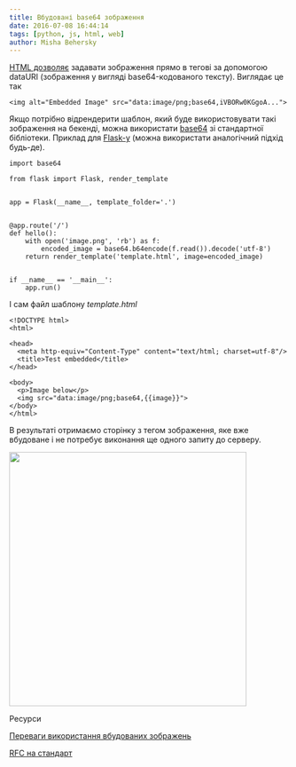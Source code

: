 ```yaml
---
title: Вбудовані base64 зображення
date: 2016-07-08 16:44:14
tags: [python, js, html, web]
author: Misha Behersky
---
```


<p><a href="http://caniuse.com/#feat=datauri" target="_blank">HTML дозволяє</a> задавати зображення прямо в тегові за допомогою dataURI (зображення у вигляді base64-кодованого тексту). Виглядає це так</p>

<pre>
<code class="language-html">&lt;img alt="Embedded Image" src="data:image/png;base64,iVBORw0KGgoA..."&gt;</code></pre>

<p>Якщо потрібно відрендерити шаблон, який буде використовувати такі зображення на бекенді, можна використати <a href="https://docs.python.org/3/library/base64.html" target="_blank">base64</a> зі стандартної бібліотеки. Приклад для <a href="http://flask.pocoo.org/" target="_blank">Flask-у</a> (можна використати аналогічний підхід будь-де).</p>

<pre>
<code class="language-python">import base64

from flask import Flask, render_template


app = Flask(__name__, template_folder='.')


@app.route('/')
def hello():
    with open('image.png', 'rb') as f:
        encoded_image = base64.b64encode(f.read()).decode('utf-8')
    return render_template('template.html', image=encoded_image)


if __name__ == '__main__':
    app.run()</code></pre>

<p>І сам файл шаблону <em>template.html</em></p>

<pre>
<code class="language-html">&lt;!DOCTYPE html&gt;
&lt;html&gt;

&lt;head&gt;
  &lt;meta http-equiv="Content-Type" content="text/html; charset=utf-8"/&gt;
  &lt;title&gt;Test embedded&lt;/title&gt;
&lt;/head&gt;

&lt;body&gt;
  &lt;p&gt;Image below&lt;/p&gt;
  &lt;img src="data:image/png;base64,{{image}}"&gt;
&lt;/body&gt;  
&lt;/html&gt;</code></pre>

<p>В результаті отримаємо сторінку з тегом зображення, яке вже вбудоване і не потребує виконання ще одного запиту до серверу.</p>

<p><img alt="" src="/img/article/28f73ca4dbf238649ee84949766e1d65.png" style="height:458px; width:428px" /></p>

<p>Ресурси</p>

<p><a href="https://varvy.com/pagespeed/base64-images.html" target="_blank">Переваги використання вбудованих зображень</a></p>

<p><a href="https://tools.ietf.org/html/rfc2397" target="_blank">RFC на стандарт</a></p>